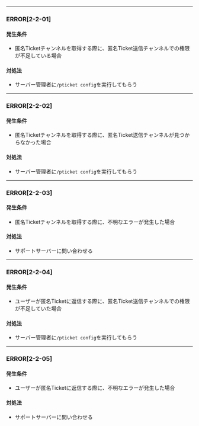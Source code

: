 
---

### ERROR[2-2-01]
#### 発生条件
- 匿名Ticketチャンネルを取得する際に、匿名Ticket送信チャンネルでの権限が不足している場合
#### 対処法
- サーバー管理者に`/pticket config`を実行してもらう

---

### ERROR[2-2-02]
#### 発生条件
- 匿名Ticketチャンネルを取得する際に、匿名Ticket送信チャンネルが見つからなかった場合
#### 対処法
- サーバー管理者に`/pticket config`を実行してもらう

---

### ERROR[2-2-03]
#### 発生条件
- 匿名Ticketチャンネルを取得する際に、不明なエラーが発生した場合
#### 対処法
- サポートサーバーに問い合わせる

---

### ERROR[2-2-04]
#### 発生条件
- ユーザーが匿名Ticketに返信する際に、匿名Ticket送信チャンネルでの権限が不足していた場合
#### 対処法
- サーバー管理者に`/pticket config`を実行してもらう

---

### ERROR[2-2-05]
#### 発生条件
- ユーザーが匿名Ticketに返信する際に、不明なエラーが発生した場合
#### 対処法
- サポートサーバーに問い合わせる